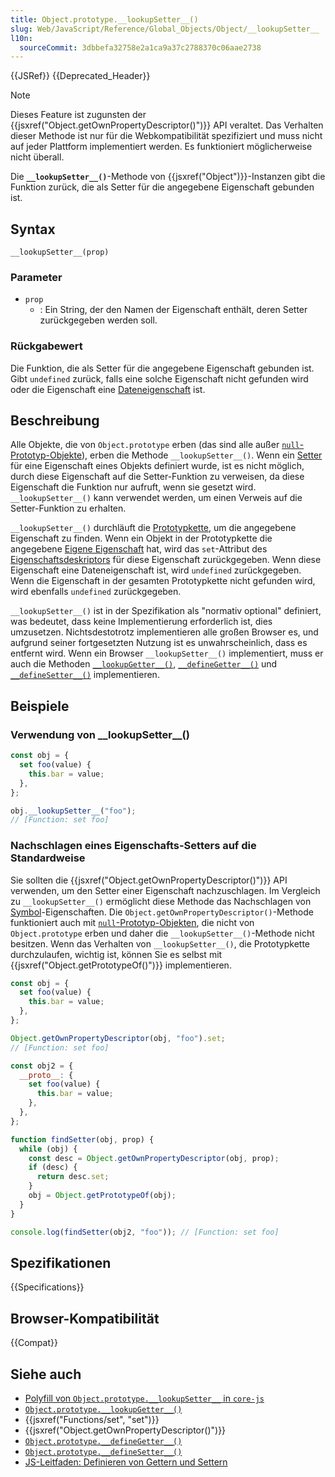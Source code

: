 ```yaml
---
title: Object.prototype.__lookupSetter__()
slug: Web/JavaScript/Reference/Global_Objects/Object/__lookupSetter__
l10n:
  sourceCommit: 3dbbefa32758e2a1ca9a37c2788370c06aae2738
---
```


{{JSRef}} {{Deprecated_Header}}

> [!NOTE]
> Dieses Feature ist zugunsten der {{jsxref("Object.getOwnPropertyDescriptor()")}} API veraltet. Das Verhalten dieser Methode ist nur für die Webkompatibilität spezifiziert und muss nicht auf jeder Plattform implementiert werden. Es funktioniert möglicherweise nicht überall.

Die **`__lookupSetter__()`**-Methode von {{jsxref("Object")}}-Instanzen gibt die Funktion zurück, die als Setter für die angegebene Eigenschaft gebunden ist.

## Syntax

```js-nolint
__lookupSetter__(prop)
```

### Parameter

- `prop`
  - : Ein String, der den Namen der Eigenschaft enthält, deren Setter zurückgegeben werden soll.

### Rückgabewert

Die Funktion, die als Setter für die angegebene Eigenschaft gebunden ist. Gibt `undefined` zurück, falls eine solche Eigenschaft nicht gefunden wird oder die Eigenschaft eine [Dateneigenschaft](/de/docs/Web/JavaScript/Guide/Data_structures#data_property) ist.

## Beschreibung

Alle Objekte, die von `Object.prototype` erben (das sind alle außer [`null`-Prototyp-Objekte](/de/docs/Web/JavaScript/Reference/Global_Objects/Object#null-prototype_objects)), erben die Methode `__lookupSetter__()`. Wenn ein [Setter](/de/docs/Web/JavaScript/Reference/Functions/get) für eine Eigenschaft eines Objekts definiert wurde, ist es nicht möglich, durch diese Eigenschaft auf die Setter-Funktion zu verweisen, da diese Eigenschaft die Funktion nur aufruft, wenn sie gesetzt wird. `__lookupSetter__()` kann verwendet werden, um einen Verweis auf die Setter-Funktion zu erhalten.

`__lookupSetter__()` durchläuft die [Prototypkette](/de/docs/Web/JavaScript/Guide/Inheritance_and_the_prototype_chain), um die angegebene Eigenschaft zu finden. Wenn ein Objekt in der Prototypkette die angegebene [Eigene Eigenschaft](/de/docs/Web/JavaScript/Reference/Global_Objects/Object/hasOwn) hat, wird das `set`-Attribut des [Eigenschaftsdeskriptors](/de/docs/Web/JavaScript/Reference/Global_Objects/Object/getOwnPropertyDescriptor) für diese Eigenschaft zurückgegeben. Wenn diese Eigenschaft eine Dateneigenschaft ist, wird `undefined` zurückgegeben. Wenn die Eigenschaft in der gesamten Prototypkette nicht gefunden wird, wird ebenfalls `undefined` zurückgegeben.

`__lookupSetter__()` ist in der Spezifikation als "normativ optional" definiert, was bedeutet, dass keine Implementierung erforderlich ist, dies umzusetzen. Nichtsdestotrotz implementieren alle großen Browser es, und aufgrund seiner fortgesetzten Nutzung ist es unwahrscheinlich, dass es entfernt wird. Wenn ein Browser `__lookupSetter__()` implementiert, muss er auch die Methoden [`__lookupGetter__()`](/de/docs/Web/JavaScript/Reference/Global_Objects/Object/__lookupGetter__), [`__defineGetter__()`](/de/docs/Web/JavaScript/Reference/Global_Objects/Object/__defineGetter__) und [`__defineSetter__()`](/de/docs/Web/JavaScript/Reference/Global_Objects/Object/__defineSetter__) implementieren.

## Beispiele

### Verwendung von \_\_lookupSetter\_\_()

```js
const obj = {
  set foo(value) {
    this.bar = value;
  },
};

obj.__lookupSetter__("foo");
// [Function: set foo]
```

### Nachschlagen eines Eigenschafts-Setters auf die Standardweise

Sie sollten die {{jsxref("Object.getOwnPropertyDescriptor()")}} API verwenden, um den Setter einer Eigenschaft nachzuschlagen. Im Vergleich zu `__lookupSetter__()` ermöglicht diese Methode das Nachschlagen von [Symbol](/de/docs/Web/JavaScript/Reference/Global_Objects/Symbol)-Eigenschaften. Die `Object.getOwnPropertyDescriptor()`-Methode funktioniert auch mit [`null`-Prototyp-Objekten](/de/docs/Web/JavaScript/Reference/Global_Objects/Object#null-prototype_objects), die nicht von `Object.prototype` erben und daher die `__lookupSetter__()`-Methode nicht besitzen. Wenn das Verhalten von `__lookupSetter__()`, die Prototypkette durchzulaufen, wichtig ist, können Sie es selbst mit {{jsxref("Object.getPrototypeOf()")}} implementieren.

```js
const obj = {
  set foo(value) {
    this.bar = value;
  },
};

Object.getOwnPropertyDescriptor(obj, "foo").set;
// [Function: set foo]
```

```js
const obj2 = {
  __proto__: {
    set foo(value) {
      this.bar = value;
    },
  },
};

function findSetter(obj, prop) {
  while (obj) {
    const desc = Object.getOwnPropertyDescriptor(obj, prop);
    if (desc) {
      return desc.set;
    }
    obj = Object.getPrototypeOf(obj);
  }
}

console.log(findSetter(obj2, "foo")); // [Function: set foo]
```

## Spezifikationen

{{Specifications}}

## Browser-Kompatibilität

{{Compat}}

## Siehe auch

- [Polyfill von `Object.prototype.__lookupSetter__` in `core-js`](https://github.com/zloirock/core-js#ecmascript-object)
- [`Object.prototype.__lookupGetter__()`](/de/docs/Web/JavaScript/Reference/Global_Objects/Object/__lookupGetter__)
- {{jsxref("Functions/set", "set")}}
- {{jsxref("Object.getOwnPropertyDescriptor()")}}
- [`Object.prototype.__defineGetter__()`](/de/docs/Web/JavaScript/Reference/Global_Objects/Object/__defineGetter__)
- [`Object.prototype.__defineSetter__()`](/de/docs/Web/JavaScript/Reference/Global_Objects/Object/__defineSetter__)
- [JS-Leitfaden: Definieren von Gettern und Settern](/de/docs/Web/JavaScript/Guide/Working_with_objects#defining_getters_and_setters)
